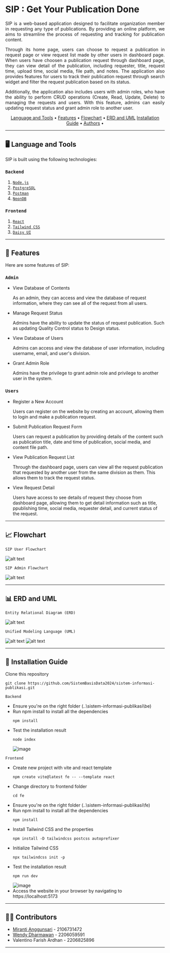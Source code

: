 # SIP : Get Your Publication Done

<p align="justify">SIP is a web-based application designed to facilitate organization member in requesting any type of publications. By providing an online platform, we aims to streamline the process of requesting and tracking for publication content.</p>

<p align="justify">Through its home page, users can choose to request a publication in request page or view request list made by other users in dashboard page. When users have choosen a publication request through dashboard page, they can view detail of the publication, including requester, title, request time, upload time, social media, file path, and notes. The application also provides features for users to track their publication request through search widget and filter the request publication based on its status.</p>

<p align="justify">Additionally, the application also includes users with admin roles, who have the ability to perform CRUD operations (Create, Read, Update, Delete) to managing the requests and users. With this feature, admins can easily updating request status and grant admin role to another user.</p>

<p align ="center">
  <a href="#language-and-tools">Language and Tools</a> •
  <a href="#features">Features</a> •
  <a href="#flowchart">Flowchart</a> •
  <a href="#ERD-and-UML">ERD and UML</a>
  <a href="#installation-guide">Installation Guide</a> •
  <a href="#Contributors">Authors</a> •
</p>

---

## 🖥️ Language and Tools
<p align="justify">SIP is built using the following technologies:</p>

### ```Backend```
1. [```Node.js```](https://nodejs.org/)
2. [```PostgreSQL```](https://www.postgresql.org/)
3. [```Postman```](https://www.postman.com/)
4. [```NeonDB```](https://neon.tech/)

### ```Frontend```
1. [```React```](https://react.dev/)
2. [```Tailwind CSS```](https://www.javascript.com/)
3. [```Daisy UI```](https://www.w3.org/Style/CSS/Overview.en.html)
 
---

## 🔑 Features
<p align="justify">Here are some features of SIP:</p>

### ```Admin```

+ View Database of Contents

  As an admin, they can access and view the database of request information, where they can see all of the request from all users.

+ Manage Request Status

  Admins have the ability to update the status of request publication. Such as updating Quality Control status to Design status.

+ View Database of Users

  Admins can access and view the database of user information, including username, email, and user's division.

+ Grant Admin Role

  Admins have the privilege to grant admin role and privilege to another user in the system.

### ```Users```

+ Register a New Account

  Users can register on the website by creating an account, allowing them to login and make a publication request.

+ Submit Publication Request Form

  Users can request a publication by providing details of the content such as publication title, date and time of publication, social media, and content file path.

+ View Publication Request List

  Through the dashboard page, users can view all the request publication that requested by another user from the same division as them. This allows them to track the request status.

+ View Request Detail

  Users have access to see details of request they choose from dashboard page, allowing them to get detail information such as title, ppublishing time, social media, requester detail, and current status of the request.

---

## 📈 Flowchart

```SIP User Flowchart ```

![alt text](https://github.com/SistemBasisData2024/sistem-informasi-publikasi/blob/main/Kelengkapan/SIP_Flowchart%20(User).jpeg)

```SIP Admin Flowchart```

![alt text](https://github.com/SistemBasisData2024/sistem-informasi-publikasi/blob/main/Kelengkapan/SIP_Flowchart%20(Admin).jpeg)

---

## 📊 ERD and UML

```Entity Relational Diagram (ERD)```

![alt text](https://github.com/SistemBasisData2024/sistem-informasi-publikasi/blob/main/Kelengkapan/SIP_ERD.jpg)

```Unified Modeling Language (UML)```

![alt text](https://github.com/SistemBasisData2024/sistem-informasi-publikasi/blob/main/Kelengkapan/SIP_UML%20(Class%20Diagram).png)
![alt text](https://github.com/SistemBasisData2024/sistem-informasi-publikasi/blob/main/Kelengkapan/SIP_UML%20(Use%20Case%20Diagram).jpeg)

---

## 💽 Installation Guide

Clone this repository

```
git clone https://github.com/SistemBasisData2024/sistem-informasi-publikasi.git
```

```Backend```

- Ensure you're on the right folder (..\sistem-informasi-publikasi\be)
- Run npm install to install all the dependencies
  ```
  npm install
  ```
- Test the installation result
  ```
  node index
  ```
  ![image](https://github.com/SistemBasisData2024/sistem-informasi-publikasi/assets/87708733/e58d7f16-05f3-41ea-a7b1-ade20367bc5d)

```Frontend```

- Create new project with vite and react template
  ```
  npm create vite@latest fe -- --template react
  ```
- Change directory to frontend folder
  ```
  cd fe
  ```
- Ensure you're on the right folder (..\sistem-informasi-publikasi\fe)
- Run npm install to install all the dependencies
  ```
  npm install
  ```
- Install Tailwind CSS and the properties
  ```
  npm install -D tailwindcss postcss autoprefixer
  ```
- Initialize Tailwind CSS
  ```
  npx tailwindcss init -p
  ```
- Test the installation result
  ```
  npm run dev
  ```
  ![image](https://github.com/SistemBasisData2024/sistem-informasi-publikasi/assets/87708733/a026a192-4314-46f7-a3f3-3bcf034e2c53)
- Access the website in your browser by navigating to https://localhost:5173

---

## 🧑‍💻 Contributors

- [Miranti Anggunsari](https://www.github.com/rantiaaa) - 2106731472
- [Wendy Dharmawan](https://www.github.com/wn-l1x) - 2206059591
- Valentino Farish Ardhan - 2206825896

---

